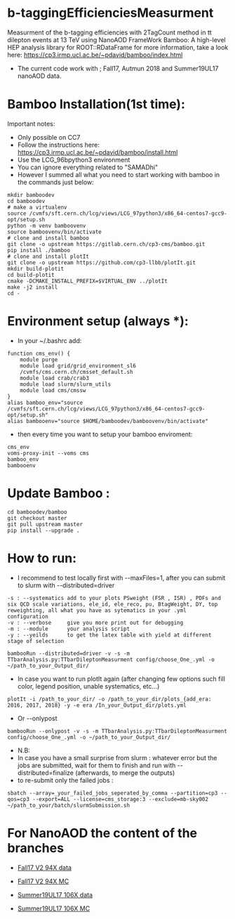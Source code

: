 # b-taggingEfficienciesMeasurment
Measurment of the b-tagging efficiencies with 2TagCount method in tt dilepton events at 13 TeV using NanoAOD
FrameWork Bamboo: A high-level HEP analysis library for ROOT::RDataFrame
for more information, take a look here: https://cp3.irmp.ucl.ac.be/~pdavid/bamboo/index.html
- The current code work with ; Fall17, Autmun 2018 and Summer19UL17 nanoAOD data. 

# Bamboo Installation(1st time):
Important notes:
- Only possible on CC7
- Follow the instructions here: https://cp3.irmp.ucl.ac.be/~pdavid/bamboo/install.html
- Use the LCG_96bpython3 environment
- You can ignore everything related to "SAMADhi"
- However I summed all what you need to start working with bamboo in the commands just below: 
```
mkdir bamboodev
cd bamboodev
# make a virtualenv
source /cvmfs/sft.cern.ch/lcg/views/LCG_97python3/x86_64-centos7-gcc9-opt/setup.sh
python -m venv bamboovenv
source bamboovenv/bin/activate
# clone and install bamboo
git clone -o upstream https://gitlab.cern.ch/cp3-cms/bamboo.git
pip install ./bamboo
# clone and install plotIt
git clone -o upstream https://github.com/cp3-llbb/plotIt.git
mkdir build-plotit
cd build-plotit
cmake -DCMAKE_INSTALL_PREFIX=$VIRTUAL_ENV ../plotIt
make -j2 install
cd -
```
# Environment setup (always *):
- In your ~/.bashrc add:
```
function cms_env() {
    module purge
    module load grid/grid_environment_sl6
    /cvmfs/cms.cern.ch/cmsset_default.sh
    module load crab/crab3
    module load slurm/slurm_utils
    module load cms/cmssw
}
alias bamboo_env="source /cvmfs/sft.cern.ch/lcg/views/LCG_97python3/x86_64-centos7-gcc9-opt/setup.sh"
alias bambooenv="source $HOME/bamboodev/bamboovenv/bin/activate"
```
- then every time you want to setup your bamboo enviroment:
```
cms_env
voms-proxy-init --voms cms
bamboo_env
bambooenv
```
# Update Bamboo :
```
cd bamboodev/bamboo
git checkout master
git pull upstream master
pip install --upgrade .
```
# How to run:
- I recommend to test locally first with --maxFiles=1, after you can submit to slurm with --distributed=driver

```
-s : --systematics add to your plots PSweight (FSR , ISR) , PDFs and six QCD scale variations, ele_id, ele_reco, pu, BtagWeight, DY, top reweighting, all what you have as sytematics in your .yml configuration
-v : --verbose     give you more print out for debugging 
-m : --module      your analysis script
-y : --yeilds      to get the latex table with yield at different stage of selection

bambooRun --distributed=driver -v -s -m TTbarAnalysis.py:TTbarDileptonMeasurment config/choose_One_.yml -o ~/path_to_your_Output_dir/
```
- In case you want to run plotIt again (after changing few options such fill color, legend position, unable systematics, etc...)
```
plotIt -i /path_to_your_dir/ -o /path_to_your_dir/plots_{add_era: 2016, 2017, 2018} -y -e era /In_your_Output_dir/plots.yml
```
- Or --onlypost
```
bambooRun --onlypost -v -s -m TTbarAnalysis.py:TTbarDileptonMeasurment config/choose_One_.yml -o ~/path_to_your_Output_dir/
```
- N.B:
- In case you have a small surprise from slurm : whatever error but the jobs are submitted, wait for them to finish and run with --distributed=finalize (afterwards, to merge the outputs)
- to re-submit only the failed jobs :
```
sbatch --array=_your_failed_jobs_seperated_by_comma --partition=cp3 --qos=cp3 --export=ALL --license=cms_storage:3 --exclude=mb-sky002 ~/path_to_your/batch/slurmSubmission.sh
```

# For NanoAOD the content of the branches 
- [Fall17 V2 94X data](https://cms-nanoaod-integration.web.cern.ch/integration/master-102X/data94Xv2_doc.html)
- [Fall17 V2 94X MC ](https://cms-nanoaod-integration.web.cern.ch/integration/master-102X/mc94Xv2_doc.html)

- [Summer19UL17 106X data](https://cms-nanoaod-integration.web.cern.ch/integration/master-106X/data106Xul17_doc.html)
- [Summer19UL17 106X MC](https://cms-nanoaod-integration.web.cern.ch/integration/master-106X/mc106Xul17_doc.html#MET)

